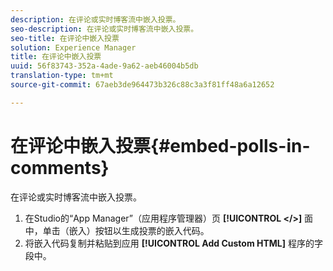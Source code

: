 ```yaml
---
description: 在评论或实时博客流中嵌入投票。
seo-description: 在评论或实时博客流中嵌入投票。
seo-title: 在评论中嵌入投票
solution: Experience Manager
title: 在评论中嵌入投票
uuid: 56f83743-352a-4ade-9a62-aeb46004b5db
translation-type: tm+mt
source-git-commit: 67aeb3de964473b326c88c3a3f81ff48a6a12652

---
```



# 在评论中嵌入投票{#embed-polls-in-comments}

在评论或实时博客流中嵌入投票。

1. 在Studio的“App Manager”（应用程序管理器）页 **[!UICONTROL </>]** 面中，单击（嵌入）按钮以生成投票的嵌入代码。
1. 将嵌入代码复制并粘贴到应用 **[!UICONTROL Add Custom HTML]** 程序的字段中。
